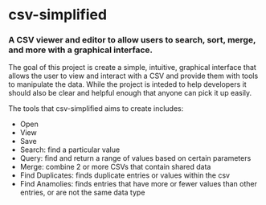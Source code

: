 # csv-simplified
### A CSV viewer and editor to allow users to search, sort, merge, and more with a graphical interface.

The goal of this project is create a simple, intuitive, graphical interface that allows the user to view and interact with a CSV and provide them with tools to manipulate the data.  While the project is inteded to help developers it should also be clear and helpful enough that anyone can pick it up easily.

The tools that csv-simplified aims to create includes:
  - Open
  - View
  - Save
  - Search: find a particular value
  - Query: find and return a range of values based on certain parameters
  - Merge: combine 2 or more CSVs that contain shared data
  - Find Duplicates: finds duplicate entries or values within the csv
  - Find Anamolies: finds entries that have more or fewer values than other entries, or are not the same data type
